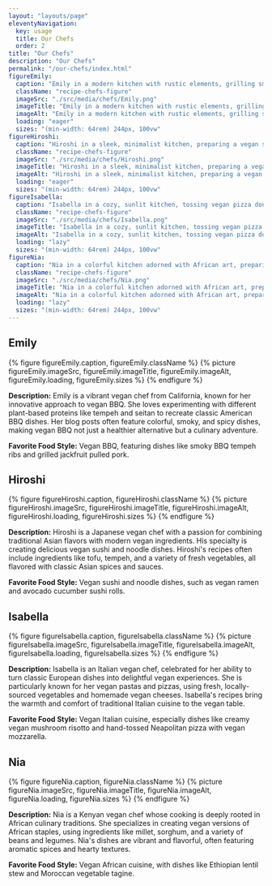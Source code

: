 ```yaml
---
layout: "layouts/page"
eleventyNavigation:
  key: usage
  title: Our Chefs
  order: 2
title: "Our Chefs"
description: "Our Chefs"
permalink: "/our-chefs/index.html"
figureEmily:
  caption: "Emily in a modern kitchen with rustic elements, grilling smoky BBQ tempeh ribs."
  className: "recipe-chefs-figure"
  imageSrc: "./src/media/chefs/Emily.png"
  imageTitle: "Emily in a modern kitchen with rustic elements, grilling smoky BBQ tempeh ribs."
  imageAlt: "Emily in a modern kitchen with rustic elements, grilling smoky BBQ tempeh ribs."
  loading: "eager"
  sizes: "(min-width: 64rem) 244px, 100vw"
figureHiroshi:
  caption: "Hiroshi in a sleek, minimalist kitchen, preparing a vegan sushi platter."
  className: "recipe-chefs-figure"
  imageSrc: "./src/media/chefs/Hiroshi.png"
  imageTitle: "Hiroshi in a sleek, minimalist kitchen, preparing a vegan sushi platter."
  imageAlt: "Hiroshi in a sleek, minimalist kitchen, preparing a vegan sushi platter."
  loading: "eager"
  sizes: "(min-width: 64rem) 244px, 100vw"
figureIsabella:
  caption: "Isabella in a cozy, sunlit kitchen, tossing vegan pizza dough in a rustic setting."
  className: "recipe-chefs-figure"
  imageSrc: "./src/media/chefs/Isabella.png"
  imageTitle: "Isabella in a cozy, sunlit kitchen, tossing vegan pizza dough in a rustic setting."
  imageAlt: "Isabella in a cozy, sunlit kitchen, tossing vegan pizza dough in a rustic setting."
  loading: "lazy"
  sizes: "(min-width: 64rem) 244px, 100vw"
figureNia:
  caption: "Nia in a colorful kitchen adorned with African art, preparing a vegan Ethiopian lentil stew."
  className: "recipe-chefs-figure"
  imageSrc: "./src/media/chefs/Nia.png"
  imageTitle: "Nia in a colorful kitchen adorned with African art, preparing a vegan Ethiopian lentil stew."
  imageAlt: "Nia in a colorful kitchen adorned with African art, preparing a vegan Ethiopian lentil stew."
  loading: "lazy"
  sizes: "(min-width: 64rem) 244px, 100vw"
---
```


<div class="recipe-chefs-container">

<div class="recipe-chefs">

## Emily

{% figure figureEmily.caption, figureEmily.className %}
  {% picture figureEmily.imageSrc, figureEmily.imageTitle, figureEmily.imageAlt, figureEmily.loading, figureEmily.sizes %}
{% endfigure %}

**Description:** Emily is a vibrant vegan chef from California, known for her innovative approach to vegan BBQ. She loves experimenting with different plant-based proteins like tempeh and seitan to recreate classic American BBQ dishes. Her blog posts often feature colorful, smoky, and spicy dishes, making vegan BBQ not just a healthier alternative but a culinary adventure.

**Favorite Food Style:** Vegan BBQ, featuring dishes like smoky BBQ tempeh ribs and grilled jackfruit pulled pork.

</div>
<div class="recipe-chefs">

## Hiroshi

{% figure figureHiroshi.caption, figureHiroshi.className %}
  {% picture figureHiroshi.imageSrc, figureHiroshi.imageTitle, figureHiroshi.imageAlt, figureHiroshi.loading, figureHiroshi.sizes %}
{% endfigure %}

**Description:** Hiroshi is a Japanese vegan chef with a passion for combining traditional Asian flavors with modern vegan ingredients. His specialty is creating delicious vegan sushi and noodle dishes. Hiroshi's recipes often include ingredients like tofu, tempeh, and a variety of fresh vegetables, all flavored with classic Asian spices and sauces.

**Favorite Food Style:** Vegan sushi and noodle dishes, such as vegan ramen and avocado cucumber sushi rolls.

</div>
<div class="recipe-chefs">

## Isabella

{% figure figureIsabella.caption, figureIsabella.className %}
  {% picture figureIsabella.imageSrc, figureIsabella.imageTitle, figureIsabella.imageAlt, figureIsabella.loading, figureIsabella.sizes %}
{% endfigure %}

**Description:** Isabella is an Italian vegan chef, celebrated for her ability to turn classic European dishes into delightful vegan experiences. She is particularly known for her vegan pastas and pizzas, using fresh, locally-sourced vegetables and homemade vegan cheeses. Isabella's recipes bring the warmth and comfort of traditional Italian cuisine to the vegan table.

**Favorite Food Style:** Vegan Italian cuisine, especially dishes like creamy vegan mushroom risotto and hand-tossed Neapolitan pizza with vegan mozzarella.

</div>
<div class="recipe-chefs">

## Nia

{% figure figureNia.caption, figureNia.className %}
  {% picture figureNia.imageSrc, figureNia.imageTitle, figureNia.imageAlt, figureNia.loading, figureNia.sizes %}
{% endfigure %}

**Description:** Nia is a Kenyan vegan chef whose cooking is deeply rooted in African culinary traditions. She specializes in creating vegan versions of African staples, using ingredients like millet, sorghum, and a variety of beans and legumes. Nia's dishes are vibrant and flavorful, often featuring aromatic spices and hearty textures.

**Favorite Food Style:** Vegan African cuisine, with dishes like Ethiopian lentil stew and Moroccan vegetable tagine.

</div>
</div>
